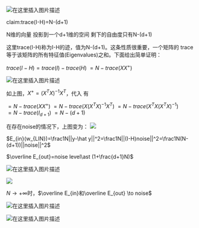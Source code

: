 ![在这里插入图片描述](https://img-blog.csdnimg.cn/20191008151640356.png?x-oss-process=image/watermark,type_ZmFuZ3poZW5naGVpdGk,shadow_10,text_aHR0cHM6Ly9ibG9nLmNzZG4ubmV0L2EyNDUyOTMyMDY=,size_16,color_FFFFFF,t_70)

claim:trace(I-H)=N-(d+1)

N维的向量
投影到一个d+1维的空间
剩下的自由度只有N-(d+1)

这里trace(I-H)称为I-H的迹，值为N-(d+1)。这条性质很重要，一个矩阵的 trace等于该矩阵的所有特征值(Eigenvalues)之和。下面给出简单证明：

$trace(I-H)=trace(I)-trace(H)$
$=N-trace(XX^+)$

![在这里插入图片描述](https://img-blog.csdnimg.cn/20191008153040157.png?x-oss-process=image/watermark,type_ZmFuZ3poZW5naGVpdGk,shadow_10,text_aHR0cHM6Ly9ibG9nLmNzZG4ubmV0L2EyNDUyOTMyMDY=,size_16,color_FFFFFF,t_70)

如上图，$X^+=(X^TX)^{-1}X^T$，代入
有

$=N-trace(XX^+)$
$=N-trace(X(X^TX)^{-1}X^T)$
$=N-trace(X^TX(X^TX)^{-1})$\
$=N-trace(I_{d+1})$
$=N-(d+1)$


在存在noise的情况下，上图变为：
![](https://img-blog.csdn.net/20170511110854010?)

$E_{in}(w_{LIN})=\frac1N||y-\hat y||^2=\frac1N||(I-H)noise||^2=\frac1N(N-(d+1))||noise||^2$

$\overline E_{out}=noise level\ast (1+\frac{d+1}N)$

![在这里插入图片描述](https://img-blog.csdnimg.cn/20191008153802271.png?x-oss-process=image/watermark,type_ZmFuZ3poZW5naGVpdGk,shadow_10,text_aHR0cHM6Ly9ibG9nLmNzZG4ubmV0L2EyNDUyOTMyMDY=,size_16,color_FFFFFF,t_70)

![](https://img-blog.csdn.net/20170511133854709?)

$N \to +\infty$时，$\overline E_{in}和\overline E_{out} \to noise$

![在这里插入图片描述](https://img-blog.csdnimg.cn/20191008154248498.png?x-oss-process=image/watermark,type_ZmFuZ3poZW5naGVpdGk,shadow_10,text_aHR0cHM6Ly9ibG9nLmNzZG4ubmV0L2EyNDUyOTMyMDY=,size_16,color_FFFFFF,t_70)

![在这里插入图片描述](https://img-blog.csdnimg.cn/20191008154653859.png?x-oss-process=image/watermark,type_ZmFuZ3poZW5naGVpdGk,shadow_10,text_aHR0cHM6Ly9ibG9nLmNzZG4ubmV0L2EyNDUyOTMyMDY=,size_16,color_FFFFFF,t_70)

